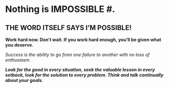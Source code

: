 # Nothing is IMPOSSIBLE #.

## THE WORD ITSELF SAYS I’M POSSIBLE! ##

**Work hard now. Don’t wait. If you work hard enough, you’ll be given what you deserve.**

_Success is the ability to go from one failure to another with no loss of enthusiasm._

***Look for the good in every situation, seek the valuable lesson in every setback, look for the solution to every problem. Think and talk continually about your goals.***
